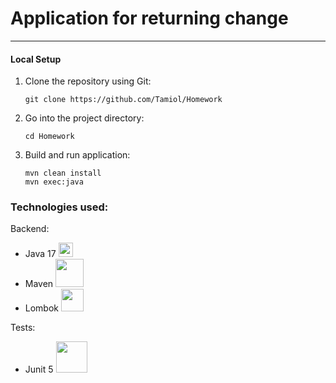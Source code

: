 # Application for returning change
***

#### Local Setup

1. Clone the repository using Git:
    ````
    git clone https://github.com/Tamiol/Homework
    ````
2. Go into the project directory:
    ````
    cd Homework
    ````
3. Build and run application:
   ````
   mvn clean install
   mvn exec:java
   ````

### Technologies used:
Backend:
- Java 17 <img width="23px" src="https://cdn-icons-png.flaticon.com/512/226/226777.png"/>
- Maven <img width="45px" src="https://maven.apache.org/images/maven-logo-white-on-black.purevec.svg"/>
- Lombok <img width="36px" src="https://kodejava.org/wp-content/uploads/2018/12/lombok.png"/>

Tests:
- Junit 5 <img width="50px" src="https://upload.wikimedia.org/wikipedia/commons/5/59/JUnit_5_Banner.png"/>